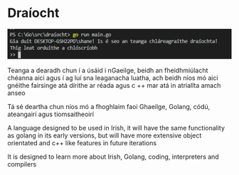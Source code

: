 # Draíocht
![](/output.png)

Teanga a dearadh chun í a úsáid i nGaeilge, beidh an fheidhmiúlacht chéanna aici agus í ag luí sna leaganacha luatha, ach beidh níos mó aici
gnéithe fairsinge atá dírithe ar réada agus c ++ mar atá in atriallta amach anseo

Tá sé deartha chun níos mó a fhoghlaim faoi Ghaeilge, Golang, códú, ateangairí agus tiomsaitheoirí

A language designed to be used in Irish, it will have the same functionality as golang in its early versions, but will have more
extensive object orientated and c++ like features in future iterations

It is designed to learn more about Irish, Golang, coding, interpreters and compilers
